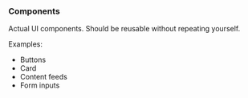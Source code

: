 ### Components

Actual UI components. Should be reusable without repeating yourself.

Examples:
- Buttons
- Card
- Content feeds
- Form inputs

